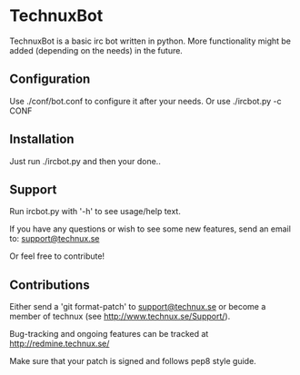 TechnuxBot
==========

TechnuxBot is a basic irc bot written in python.
More functionality might be added (depending on the needs) in the future.

Configuration
----------
Use ./conf/bot.conf to configure it after your needs.
Or use ./ircbot.py -c CONF

Installation
----------
Just run ./ircbot.py and then your done..

Support
----------
Run ircbot.py with '-h' to see usage/help text.

If you have any questions or wish to see some new features,
send an email to: support@technux.se

Or feel free to contribute!

Contributions
----------
Either send a 'git format-patch' to support@technux.se or become a member of
technux (see http://www.technux.se/Support/).

Bug-tracking and ongoing features can be tracked at http://redmine.technux.se/

Make sure that your patch is signed and follows pep8 style guide.

